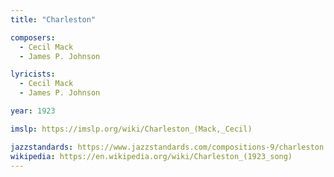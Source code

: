 ```yaml
---
title: "Charleston"

composers:
  - Cecil Mack
  - James P. Johnson

lyricists:
  - Cecil Mack
  - James P. Johnson

year: 1923

imslp: https://imslp.org/wiki/Charleston_(Mack,_Cecil)

jazzstandards: https://www.jazzstandards.com/compositions-9/charleston.htm
wikipedia: https://en.wikipedia.org/wiki/Charleston_(1923_song)
---
```

